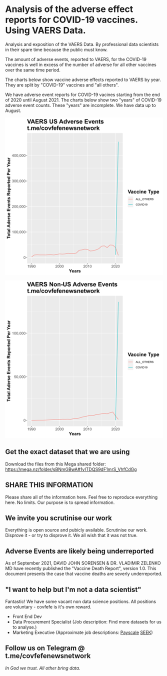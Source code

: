 # Analysis of the adverse effect reports for COVID-19 vaccines. Using VAERS Data.
Analysis and exposition of the VAERS Data. By professional data scientists in their spare time because the public must know. 

The amount of adverse events, reported to VAERS, for the COVID-19 vaccines is well in excess of the number of adverse for all other vaccines over the same time period. 

The charts below show vaccine adverse effects reported to VAERS by year. They are split by "COVID-19" vaccines and "all others". 

We have adverse event reports for COVID-19 vacines starting from the end of 2020 until August 2021. The charts below show two "years" of COVID-19 adverse event counts. These "years" are incomplete. We have data up to August.

![VAERS US Adverse Events](us_chart.png)

![VAERS Non-US Adverse Events](non-us_chart.png)

## Get the exact dataset that we are using
Download the files from this Mega shared folder: https://mega.nz/folder/sBNmGBwA#1vITDQS9dF1mrS_VhfCdGg

## SHARE THIS INFORMATION
Please share all of the information here. Feel free to reproduce everything here. No limits. Our purpose is to spread information.

## We invite you scrutinise our work
Everything is open source and pubicly available. Scrutinise our work. Disprove it - or try to disprove it. We all wish that it was not true.

## Adverse Events are likely being underreported
As of September 2021, DAVID JOHN SORENSEN & DR. VLADIMIR ZELENKO MD have recently published the "Vaccine Death Report", version 1.0. This document presents the case that vaccine deaths are severly underreported.

## "I want to help but I'm not a data scientist"
Fantastic! We have some vacant non data science positions. All positions are voluntary - covfefe is it's own reward. 

- Front End Dev
- Data Procurement Specialist (Job description: Find more datasets for us to analyse.)
- Marketing Executive (Approximate job descriptions: [Payscale](https://www.payscale.com/research/US/Job=Marketing_Executive/Salary/44af9422/Social-Media-Marketing) [SEEK](https://www.seek.com.au/career-advice/role/marketing-executive))

## Follow us on Telegram @ t.me/covfefenewsnetwork

_In God we trust. All other bring data._
